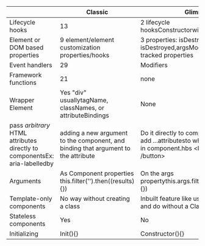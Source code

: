 |   | Classic | Glimmer |
| --- | --- | --- |
| Lifecycle hooks | 13 | 2 lifecycle hooksConstructorwillDestroyModifiers |
| Element or DOM based properties | 9 element/element customization properties/hooks | 3 properties: isDestroying, isDestroyed,argsModifiers,_getters,_ tracked properties |
| Event handlers | 29 | Modifiers |
| Framework functions | 21 | none |
| Wrapper Element | Yes &quot;div&quot; usuallytagName, classNames, or attributeBindings | None |
| pass _arbitrary_ HTML attributes directly to componentsEx: aria-labelledby | adding a new argument to the component, and binding that argument to the attribute | Do it directly to component usage and add ...attributesto wherever you want it in component.hbs <button ...attributes /button> |
| Arguments | As Component properties this.filter('').then((results){}) | On the args propertythis.args.filter('').then((results){}) |
| Template-only components | No way without creating a class | Inbuilt feature like usual components and do without a Class |
| Stateless components | Yes | No |
| Initializing | Init(){} | Constructor(){} |

